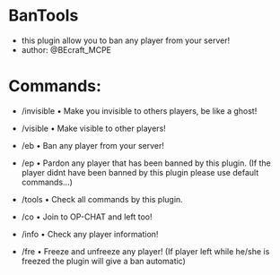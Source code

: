 # BanTools
- this plugin allow you to ban any player from your server!
- author: @BEcraft_MCPE

# Commands:
 - /invisible
 • Make you invisible to others players, be like a ghost!
 
 - /visible
 • Make visible to other players!
 
 - /eb <player> <reason>
 • Ban any player from your server!
 
 - /ep <pardon>
 • Pardon any player that has been banned by this plugin. (If the player didnt have been banned by this plugin please use default commands...)
 
 - /tools
 • Check all commands by this plugin.
 
 - /co
 • Join to OP-CHAT and left too!
 
 - /info <player>
 • Check any player information!
 
 - /fre <player>
 • Freeze and unfreeze any player! (If player left while he/she is freezed the plugin will give a ban automatic)
 
 